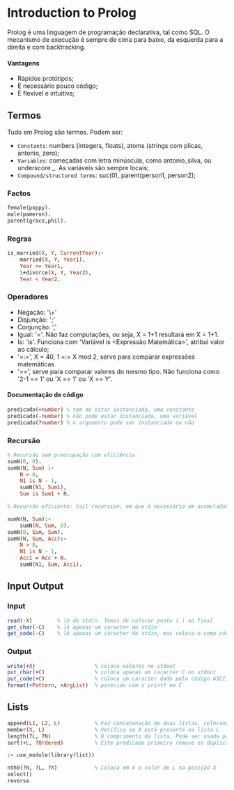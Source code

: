 # Introduction to Prolog

Prolog é uma linguagem de programação declarativa, tal como SQL. O mecanismo de execução é sempre de cima para baixo, da esquerda para a direita e com backtracking.

#### Vantagens

- Rápidos protótipos;
- É necessário pouco código;
- É flexível e intuitiva;

## Termos

Tudo em Prolog são termos. Podem ser:

- `Constants`: numbers (integers, floats), atoms (strings com plicas, antonio, zero);
- `Variables`: começadas com letra minúscula, como antonio_silva, ou underscore _. As variáveis são sempre locais;
- `Compound/structured terms`: suc(0), parent(person1, person2);

### Factos

```prolog
female(poppy).
male(pameron).
parent(grace,phil).
```

### Regras

```prolog
is_married(X, Y, CurrentYear):-
    married(X, Y, Year1),
    Year >= Year1,
    \+divorce(X, Y, Year2),
    Year < Year2.
```

### Operadores

- Negação: '\\+'
- Disjunção: ';'
- Conjunção: ','
- Igual: '='. Não faz computações, ou seja, X = 1+1 resultará em X = 1+1.
- Is: 'is'. Funciona com 'Variável is <Expressão Matemática>', atribui valor ao cálculo;
- '=:=', X = 40, 1 =:= X mod 2, serve para comparar expressões matemáticas 
- '==', serve para comparar valores do mesmo tipo. Não funciona como '2-1 == 1' ou 'X == 1' ou 'X == Y'.

#### Documentação de código

```prolog
predicado(+number) % tem de estar instanciada, uma constante
predicado(-number) % não pode estar instanciada, uma variável
predicado(?number) % o argumento pode ser instanciado ou não
```

### Recursão

```prolog
% Recursão sem preocupação com eficiência
sumN(0, 0).
sumN(N, Sum) :-
    N > 0,
    N1 is N - 1,
    sumN(N1, Sum1),
    Sum is Sum1 + N.

% Recursão eficiente: tail recursion, em que é necessário um acumulador

sumN(N, Sum):-
    sumN(N, Sum, 0).
sumN(0, Sum, Sum).
sumN(N, Sum, Acc):-
    N > 0,
    N1 is N - 1,
    Acc1 = Acc + N.
    sumN(N1, Sum, Acc1).
```

## Input Output

### Input

```prolog
read(-X)        % lê do stdin. Temos de colocar ponto (.) no final
get_char(-C)    % lê apenas um caracter do stdin
get_code(-C)    % lê apenas um caracter do stdin, mas coloca-o como código ASCII
```

### Output

```prolog
write(+X)                   % coloca valores no stdout
put_char(+C)                % coloca apenas um caracter C no stdout
put_code(+C)                % coloca um caracter dado pelo código ASCII C no stdout
format(+Pattern, +ArgList)  % parecido com o printf em C
```

## Lists

```prolog
append(L1, L2, L)           % Faz concatenação de duas listas, colocando o resultado no terceiro argumento. O(L1).
member(X, L)                % Verifica se X está presente na lista L
length(?L, ?N)              % O comprimento da lista. Pode ser usada para gerar números de 0 até infinito, usando length(_, N).
sort(+L, ?Ordered)          % Este predicado primeiro remove os duplicados de uma lista

:- use_module(library(list))

nth0(?N, ?L, ?X)            % Coloca em X o valor de L na posição X
select()
reverse
```